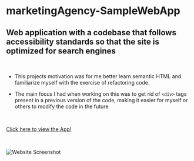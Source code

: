 # marketingAgency-SampleWebApp
## Web application  with a codebase that follows accessibility standards so that the site is optimized for search engines

<br/>

- This projects motivation was for me better learn semantic HTML and familiarize myself with the exercise of refactoring code. 

- The main focus I had when working on this was to get rid of `<div>` tags present in a previous version of the code, making it easier for myself or others to modify the code in the future

<br/>

[Click here to view the App!](https://shaneconwell.github.io/marketingAgency-SampleWebApp/)

<br/>

![Website Screenshot](assets/images/screencapture-shaneconwell-github-io-marketingAgency-SampleWebApp-2021-05-27-19_54_09.png)
